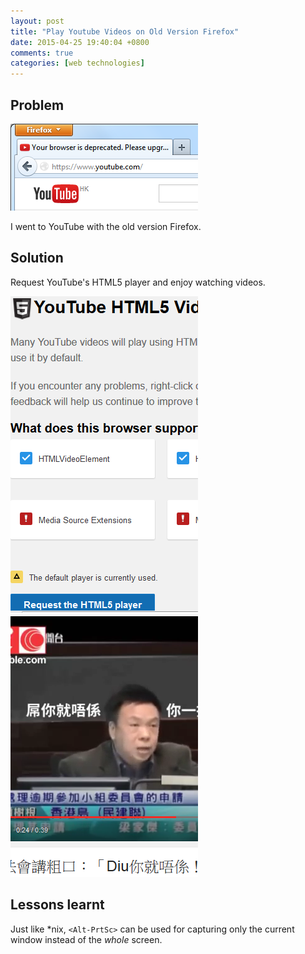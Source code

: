 ```yaml
---
layout: post
title: "Play Youtube Videos on Old Version Firefox"
date: 2015-04-25 19:40:04 +0800
comments: true
categories: [web technologies]
---
```


Problem
---

<picture class="fancybox" title="Move the mouse to the right and click for the solution">
  <source srcset="/images/posts/YouTubeHTML5Player/no10pot.png" media="(min-width: 1030px)"></source>
  <img alt="old Firefox can't browse YouTube?" src="/images/posts/YouTubeHTML5Player/no10pot-s.png" />
</picture>

I went to YouTube with the old version Firefox.

Solution
---

Request YouTube's HTML5 player and enjoy watching videos.

<picture class="fancybox" title="Click the blue button at the bottom.">
  <source srcset="/images/posts/YouTubeHTML5Player/reqHTML5.png" media="(min-width: 1030px)"></source>
  <img alt="require YouTube's HTML5 player" src="/images/posts/YouTubeHTML5Player/reqHTML5-s.png" />
</picture>

<picture class="fancybox noscr" title="A video of a lawmaker in the LegCo">
  <source srcset="/images/posts/YouTubeHTML5Player/treegun.png" media="(min-width: 1030px)"></source>
  <img alt="tree gun" src="/images/posts/YouTubeHTML5Player/treegun-s.png" />
</picture>

Lessons learnt
---

Just like \*nix, `<Alt-PrtSc>` can be used for capturing only the
current window instead of the *whole* screen.
